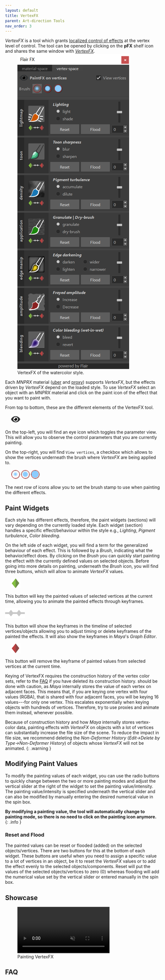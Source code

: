 ```yaml
---
layout: default
title: VertexFX
parent: Art-direction Tools
nav_order: 3
---
```


_VertexFX_ is a tool which grants [localized control of effects](#showcase) at the vertex level of control. The tool can be opened by clicking on the **pFX** shelf icon and shares the same window with [_VertexFX_](../noisefx).

<figure class="float-right aio-ui" style="margin-top:-1em;">
	<img src="/media/vertexFX/vertexFX.png" alt="VertexFX tool window">
	<figcaption>VertexFX of the watercolor style.</figcaption>
</figure>

Each _MNPRX_ material ([uber](../uber) and [proxy](../proxy)) supports _VertexFX_, but the effects driven by _VertexFX_ depend on the loaded style. To use _VertexFX_ select an object with an _MNPRX_ material and click on the paint icon of the effect that you want to paint with.

From top to bottom, these are the different elements of the VertexFX tool.

<figure class="float-left" style="margin: 0.5em 18px 0">
	<img src="/media/ui/icons/viewPassive.png" alt="View VertexFX"  style="max-height: 32px">
</figure>

On the top-left, you will find an eye icon which toggles the parameter view. This will allow you to observe the control parameters that you are currently painting.

On the top-right, you will find `View vertices`, a checkbox which allows to show the vertices underneath the brush where _VertexFX_ are being applied to.

<figure class="float-left" style="margin: 0.5em 18px 0">
	<img src="/media/ui/icons/brushes.jpg" alt="Brush types"  style="max-height: 32px">
</figure>

The next row of icons allow you to set the brush stamp to use when painting the different effects.


## Paint Widgets
Each style has different effects, therefore, the paint widgets (sections) will vary depending on the currently loaded style. Each widget (section) handles a specific effect/behaviour within the style e.g., _Lighting_, _Pigment turbulence_, _Color bleeding_.

On the left side of each widget, you will find a term for the generalized behaviour of each effect. This is followed by a _Brush_, indicating what the behavior/effect does. By clicking on the _Brush_ you can quickly start painting the effect with the currently defined values on selected objects. Before going into more details on painting, underneath the _Brush_ icon, you will find three buttons, which will allow to animate _VertexFX_ values.

<figure class="float-left" style="margin: 0.5em 18px 0">
	<img src="/media/ui/icons/insertKey.png" alt="Insert key on selected vertices"  style="max-height: 32px">
</figure>

This button will key the painted values of selected vertices at the current time, allowing you to animate the painted effects through keyframes.

<figure class="float-left" style="margin: 0.6em 4px 0 0">
	<img src="/media/ui/icons/timeline.png" alt="Show timeline of selected vertices"  style="max-height: 32px">
</figure>

This button will show the keyframes in the timeline of selected vertices/objects allowing you to adjust timing or delete keyframes of the painted the effects. It will also show the keyframes in _Maya_'s _Graph Editor_.

<figure class="float-left" style="margin: 0.5em 18px 0">
	<img src="/media/ui/icons/removeKey.png" alt="Remove key on selected vertices"  style="max-height: 32px">
</figure>

This button will remove the keyframe of painted values from selected vertices at the current time.

Keying of VertexFX requires the construction history of the vertex color sets, refer to the [FAQ](./#faq) if you have deleted its construction history. should be done with caution, as _Maya_ internally stores the value of each vertex on adjacent faces. This means that, if you are keying one vertex with four values (RGBA), that is shared with four adjacent faces, you will be keying 16 values---for only one vertex. This escalates exponentially when keying objects with hundreds of vertices. Therefore, try to use proxies and animate them instead, whenever possible.

Because of construction history and how _Maya_ internally stores vertex-color data, painting effects with _VertexFX_ on objects with a lot of vertices can substantially increase the file size of the scene. To reduce the impact in file size, we recommend deleting the _Non-Deformer History_ (_Edit->Delete by Type->Non-Deformer History_) of objects whose _VertexFX_ will not be animated.
{: .warning }


## Modifying Paint Values
To modify the painting values of each widget, you can use the radio buttons to quickly change between the two or more painting modes and adjust the vertical slider at the right of the widget to set the painting value/intensity. The painting value/intensity is specified underneath the vertical slider and can also be modified by manually entering the desired numerical value in the spin box.

**By modifying a painting value, the tool will automatically change to painting mode, so there is no need to click on the painting icon anymore.**
{: .info }

### Reset and Flood
The painted values can be reset or flooded (added) on the selected objects/vertices. There are two buttons for this at the bottom of each widget. These buttons are useful when you need to assign a specific value to a lot of vertices in an object, be it to reset the _VertexFX_ values or to add the effect evenly to the selected objects/components. Reset will put the values of the selected objects/vertices to zero (0) whereas flooding will add the numerical value set by the vertical slider or entered manually in the spin box.


## Showcase

<figure class="float-center aio-ui">
 <video autoplay loop muted playsinline style="max-width:450px">
   <source src="/media/vertexfx/vertexfx.mp4" type="video/mp4">
 </video>
 <figcaption>Painting VertexFX</figcaption>
</figure>


## FAQ